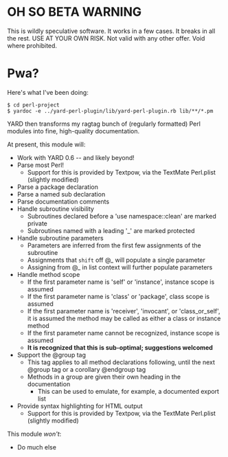 OH SO BETA WARNING
==================

This is wildly speculative software.  It works in a few cases.  It breaks in
all the rest.  USE AT YOUR OWN RISK.  Not valid with any other offer.  Void
where prohibited.

Pwa?
====

Here's what I've been doing:

    $ cd perl-project
    $ yardoc -e ../yard-perl-plugin/lib/yard-perl-plugin.rb lib/**/*.pm

YARD then transforms my ragtag bunch of (regularly formatted) Perl modules
into fine, high-quality documentation.

At present, this module will:

 * Work with YARD 0.6 -- and likely beyond!
 * Parse most Perl!
   * Support for this is provided by Textpow, via the TextMate Perl.plist
   (slightly modified)
 * Parse a package declaration
 * Parse a named sub declaration
 * Parse documentation comments
 * Handle subroutine visibility
   * Subroutines declared before a 'use namespace::clean' are marked private
   * Subroutines named with a leading '_' are marked protected
 * Handle subroutine parameters
   * Parameters are inferred from the first few assignments of the subroutine
   * Assignments that `shift` off @_ will populate a single parameter
   * Assigning from @_ in list context will further populate parameters
 * Handle method scope
   * If the first parameter name is 'self' or 'instance', instance scope is
   assumed
   * If the first parameter name is 'class' or 'package', class scope is
   assumed
   * If the first parameter name is 'receiver', 'invocant', or
   'class\_or_self', it is assumed the method may be called as either a class
   or instance method
   * If the first parameter name cannot be recognized, instance scope is assumed
   * **It is recognized that this is sub-optimal; suggestions welcomed**
 * Support the @group tag
   * This tag applies to all method declarations following, until the next
   @group tag or a corollary @endgroup tag
   * Methods in a group are given their own heading in the documentation
     * This can be used to emulate, for example, a documented export list
 * Provide syntax highlighting for HTML output
   * Support for this is provided by Textpow, via the TextMate Perl.plist
   (slightly modified)

This module *won't*:

 * Do much else
